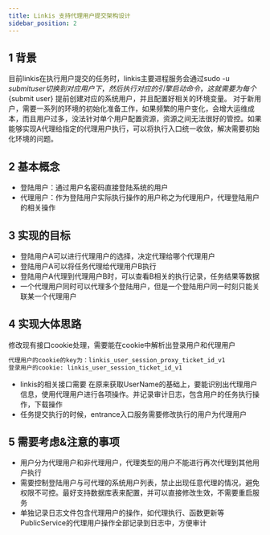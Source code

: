 ```yaml
---
title: Linkis 支持代理用户提交架构设计
sidebar_position: 2
---
```


## 1 背景
目前linkis在执行用户提交的任务时，linkis主要进程服务会通过sudo -u ${submit user} 切换到对应用户下，然后执行对应的引擎启动命令，
这就需要为每个${submit user} 提前创建对应的系统用户，并且配置好相关的环境变量。
对于新用户，需要一系列的环境的初始化准备工作，如果频繁的用户变化，会增大运维成本，而且用户过多，没法针对单个用户配置资源，资源之间无法很好的管控。如果能够实现A代理给指定的代理用户执行，可以将执行入口统一收敛，解决需要初始化环境的问题。

## 2 基本概念
- 登陆用户：通过用户名密码直接登陆系统的用户
- 代理用户：作为登陆用户实际执行操作的用户称之为代理用户，代理登陆用户的相关操作

## 3 实现的目标
- 登陆用户A可以进行代理用户的选择，决定代理给哪个代理用户
- 登陆用户A可以将任务代理给代理用户B执行
- 登陆用户A代理到代理用户B时，可以查看B相关的执行记录，任务结果等数据
- 一个代理用户同时可以代理多个登陆用户，但是一个登陆用户同一时刻只能关联某一个代理用户

## 4 实现大体思路

修改现有接口cookie处理，需要能在cookie中解析出登录用户和代理用户
```html
代理用户的cookie的key为：linkis_user_session_proxy_ticket_id_v1
登录用户的cookie: linkis_user_session_ticket_id_v1

```

- linkis的相关接口需要 在原来获取UserName的基础上，要能识别出代理用户信息，使用代理用户进行各项操作。并记录审计日志，包含用户的任务执行操作，下载操作
- 任务提交执行的时候，entrance入口服务需要修改执行的用户为代理用户

## 5 需要考虑&注意的事项

- 用户分为代理用户和非代理用户，代理类型的用户不能进行再次代理到其他用户执行
- 需要控制登陆用户与可代理的系统用户列表，禁止出现任意代理的情况，避免权限不可控。最好支持数据库表来配置，并可以直接修改生效，不需要重启服务
- 单独记录日志文件包含代理用户的操作，如代理执行、函数更新等PublicService的代理用户操作全部记录到日志中，方便审计

